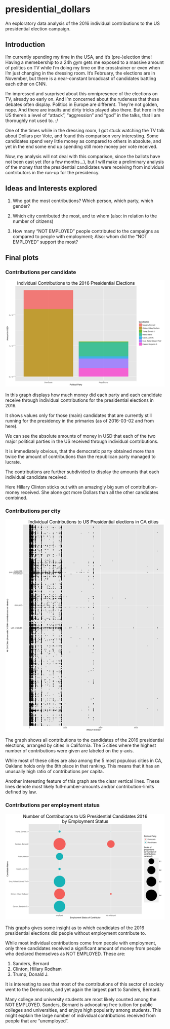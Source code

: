 # presidential_dollars
An exploratory data analysis of the 2016 individual contributions to the US presidential election campaign.

## Introduction
I’m currently spending my time in the USA, and it’s (pre-)election time! Having a memebership to a 24h gym gets me exposed to a massive amount of politics on TV while I’m doing my time on the crosstrainer or even when I’m just changing in the dressing room. It’s February, the elections are in November, but there is a near-constant broadcast of candidates battling each other on CNN.

I’m impressed and surprised about this omnipresence of the elections on TV, already so early on. And I’m concerned about the rudeness that these debates often display. Politics in Europe are different. They’re not golden, nope. And there are insults and dirty tricks played also there. But here in the US there’s a level of “attack”, “aggression” and “god” in the talks, that I am thoroughly not used to. :/

One of the times while in the dressing room, I got stuck watching the TV talk about Dollars per Vote, and found this comparison very interesting. Some candidates spend very little money as compared to others in absolute, and yet in the end some end up spending still more money per vote received.

Now, my analysis will not deal with this comparison, since the ballots have not been cast yet (for a few months…), but I will make a preliminary analysis of the money that the presidential candidates were receiving from individual contributors in the run-up for the presidency.

## Ideas and Interests explored
1. Who got the most contributions? Which person, which party, which gender?

2. Which city contributed the most, and to whom (also: in relation to the number of citizens)

3. How many “NOT EMPLOYED” people contributed to the campaigns as compared to people with employment; Also: whom did the “NOT EMPLOYED” support the most?

## Final plots

### Contributions per candidate

![Individual contributions per candidate - stacked bar chart](graphs/Plot_One-1.png)

In this graph displays how much money did each party and each candidate receive through individual contributions for the presidential elections in 2016.

It shows values only for those (main) candidates that are currently still running for the presidency in the primaries (as of 2016-03-02 and from here).

We can see the absolute amounts of money in USD that each of the two major political parties in the US received through individual contributions.

It is immediately obvious, that the democratic party obtained more than twice the amount of contributions than the republican party managed to lucrate.

The contributions are further subdivided to display the amounts that each individual candidate received.

Here Hillary Clinton sticks out with an amazingly big sum of contribution-money received. She alone got more Dollars than all the other candidates combined.

### Contributions per city

![Individual contributions per city - stacked bar chart](graphs/Plot_Two-1.png)

The graph shows all contributions to the candidates of the 2016 presidential elections, arranged by cities in California. The 5 cities where the highest number of contributions were given are labeled on the y-axis.

While most of these cities are also among the 5 most populous cities in CA, Oakland holds only the 8th place in that ranking. This means that it has an unusually high ratio of contributions per capita.

Another interesting feature of this graph are the clear vertical lines. These lines denote most likely full-number-amounts and/or contribution-limits defined by law.

### Contributions per employment status

![Individual contributions per city - stacked bar chart](graphs/Plot_Three-1.png)

This graphs gives some insight as to which candidates of the 2016 presidential elections did people without employment contribute to.

While most individual contributions come from people with employment, only three candidates received a significant amount of money from people who declared themselves as NOT EMPLOYED. These are:

1. Sanders, Bernard
2. Clinton, Hillary Rodham
3. Trump, Donald J.

It is interesting to see that most of the contributions of this sector of society went to the Democrats, and yet again the largest part to Sanders, Bernard.

Many college and university students are most likely counted among the NOT EMPLOYED. Sanders, Bernard is advocating free tuition for public colleges and universities, and enjoys high popularity among students. This might explain the large number of individual contributions received from people that are “unemployed”.
